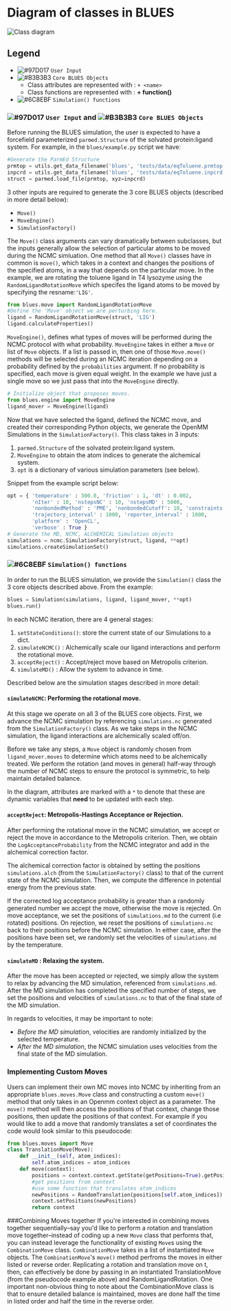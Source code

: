# Diagram of classes in BLUES
![Class diagram](class-diagram.png)

## Legend
- ![#97D017](https://placehold.it/15/97D077/000000?text=+) `User Input`
- ![#B3B3B3](https://placehold.it/15/B3B3B3/000000?text=+) `Core BLUES Objects`
    - Class attributes are represented with : `+ <name>`
    - Class functions are represented with :  **+ function()**
- ![#6C8EBF](https://placehold.it/15/6C8EBF/000000?text=+) `Simulation() functions`

### ![#97D017](https://placehold.it/15/97D077/000000?text=+) `User Input` and ![#B3B3B3](https://placehold.it/15/B3B3B3/000000?text=+) `Core BLUES Objects`
Before running the BLUES simulation, the user is expected to have a forcefield parameterized `parmed.Structure` of the solvated protein:ligand system.
For example, in the `blues/example.py` script we have:

```python
#Generate the ParmEd Structure
prmtop = utils.get_data_filename('blues', 'tests/data/eqToluene.prmtop')
inpcrd = utils.get_data_filename('blues', 'tests/data/eqToluene.inpcrd')
struct = parmed.load_file(prmtop, xyz=inpcrd)
```

3 other inputs are required to generate the 3 core BLUES objects (described in more detail below):
- `Move()`
- `MoveEngine()`
- `SimulationFactory()`

The `Move()` class arguments can vary dramatically between subclasses, but the inputs generally allow the selection of particular atoms to be moved during the NCMC simluation. One method that all `Move()` classes have in common is `move()`, which takes in a context and changes the positions of the specified atoms, in a way that depends on the particular move.
In the example, we are rotating the toluene ligand in T4 lysozyme using the `RandomLigandRotationMove` which specifes the ligand atoms to be moved by specifying the resname:`'LIG'`.


```python
from blues.move import RandomLigandRotationMove
#Define the 'Move' object we are perturbing here.
ligand = RandomLigandRotationMove(struct, 'LIG')
ligand.calculateProperties()
```

`MoveEngine()`, defines what types of moves will be performed during the NCMC protocol with what probability.
`MoveEngine` takes in either a `Move` or list of `Move` objects. If a list is passed in, then one of those `Move.move()` methods will be selected during an NCMC iteration depending on a probability defined by the `probabilities` argument. If no probability is specified, each move is given equal weight.
In the example we have just a single move so we just pass that into the `MoveEngine` directly.

```python
# Initialize object that proposes moves.
from blues.engine import MoveEngine
ligand_mover = MoveEngine(ligand)
```

Now that we have selected the ligand, defined the NCMC move, and created their corresponding Python objects, we generate the OpenMM Simulations in the `SimulationFactory()`.
This class takes in 3 inputs:
 1. `parmed.Structure` of the solvated protein:ligand system.
 2. `MoveEngine` to obtain the atom indices to generate the alchemical system.
 3. `opt` is a dictionary of various simulation parameters (see below).

Snippet from the example script below:
```python
opt = { 'temperature' : 300.0, 'friction' : 1, 'dt' : 0.002,
        'nIter' : 10, 'nstepsNC' : 10, 'nstepsMD' : 5000,
        'nonbondedMethod' : 'PME', 'nonbondedCutoff': 10, 'constraints': 'HBonds',
        'trajectory_interval' : 1000, 'reporter_interval' : 1000,
        'platform' : 'OpenCL',
        'verbose' : True }
# Generate the MD, NCMC, ALCHEMICAL Simulation objects
simulations = ncmc.SimulationFactory(struct, ligand, **opt)
simulations.createSimulationSet()
```

### ![#6C8EBF](https://placehold.it/15/6C8EBF/000000?text=+) `Simulation() functions`
In order to run the BLUES simulation, we provide the `Simulation()` class the 3 core objects described above.
From the example:

```python
blues = Simulation(simulations, ligand, ligand_mover, **opt)
blues.run()
```

In each NCMC iteration, there are 4 general stages:
 1. `setStateConditions()`: store the current state of our Simulations to a dict.
 2. `simulateNCMC()` : Alchemically scale our ligand interactions and perform the rotational move.
 3. `acceptReject()` : Accept/reject move based on Metropolis criterion.
 4. `simulateMD()` : Allow the system to advance in time.

Described below are the simulation stages described in more detail:
#### `simulateNCMC`: Performing the rotational move.
At this stage we operate on all 3 of the BLUES core objects.
First, we advance the NCMC simulation by referencing `simulations.nc` generated from the `SimulationFactory()` class.
As we take steps in the NCMC simulation, the ligand interactions are alchemically scaled off/on.

Before we take any steps, a `Move` object is randomly chosen from `ligand_mover.moves` to determine which atoms need to be alchemically treated.
We perform the rotation (and moves in general) half-way through the number of NCMC steps to ensure the protocol is symmetric, to help maintain detailed balance.

In the diagram,  attributes are marked with a `*` to denote that these are dynamic variables that **need** to be updated with each step.

#### `acceptReject`: Metropolis-Hastings Acceptance or Rejection.
After performing the rotational move in the NCMC simulation, we accept or reject the move in accordance to the Metropolis criterion.
Then, we obtain the `LogAcceptanceProbability` from the NCMC integrator and add in the alchemical correction factor.

The alchemical correction factor is obtained by setting the positions `simulations.alch` (from the `SimulationFactory()` class) to that of the current state of the NCMC simulation.
Then, we compute the difference in potential energy from the previous state.

If the corrected log acceptance probability is greater than a randomly generated number we accept the move, otherwise the move is rejected.
On move acceptance, we set the positions of `simulations.md` to the current (i.e rotated) positions.
On rejection, we reset the positions of `simulations.nc` back to their positions before the NCMC simulation.
In either case, after the positions have been set, we randomly set the velocities of `simulations.md` by the temperature.

#### `simulateMD` : Relaxing the system.
After the move has been accepted or rejected, we simply allow the system to relax by advancing the MD simulation, referenced from `simulations.md`.
After the MD simulation has completed the specified number of steps, we set the positions and velocities of `simulations.nc` to that of the final state of the MD simulation.

In regards to velocities, it may be important to note:
- *Before the MD simulation*, velocities are randomly initialized by the selected temperature.
- *After the MD simulation*, the NCMC simulation uses velocities from the final state of the MD simulation.


### Implementing Custom Moves
Users can implement their own MC moves into NCMC by inheriting from an appropriate `blues.moves.Move` class and constructing a custom `move()` method that only takes in an Openmm context object as a parameter. The `move()` method will then access the positions of that context, change those positions, then update the positions of that context. For example if you would like to add a move that randomly translates a set of coordinates the code would look similar to this pseudocode:

```python
from blues.moves import Move
class TranslationMove(Move):
    def __init__(self, atom_indices):
        self.atom_indices = atom_indices
    def move(context):
        positions = context.context.getState(getPositions=True).getPositions(asNumpy=True)
        #get positions from context
        #use some function that translates atom_indices
        newPositions = RandomTranslation(positions[self.atom_indices])
        context.setPositions(newPositions)
        return context
```

###Combining Moves together
If you're interested in combining moves together sequentially–say you'd like to perform a rotation and translation move together–instead of coding up a new `Move` class that performs that, you can instead leverage the functionality of existing `Move`s using the `CombinationMove` class. `CombinationMove` takes in a list of instantiated `Move` objects. The `CombinationMove`'s `move()` method perfroms the moves in either listed or reverse order. Replicating a rotation and translation move on t, then, can effectively be done by passing in an instantiated TranslationMove (from the pseudocode example above) and RandomLigandRotation.
One important non-obvious thing to note about the CombinationMove class is that to ensure detailed balance is maintained, moves are done half the time in listed order and half the time in the reverse order.
```
